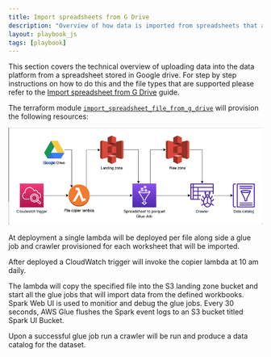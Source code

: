 ```yaml
---
title: Import spreadsheets from G Drive
description: "Overview of how data is imported from spreadsheets that are stored in G drive"
layout: playbook_js
tags: [playbook]
---
```


This section covers the technical overview of uploading data into the data
platform from a spreadsheet stored in Google drive. For step by step instructions on how to do
this and the file types that are supported please refer to the [Import spreadsheet from G Drive](../playbook/import-spreadsheet-from-g-drive)
guide.

The terraform module [`import_spreadsheet_file_from_g_drive`](https://github.com/LBHackney-IT/Data-Platform/tree/main/modules/import-spreadsheet-file-from-g-drive) will provision the following resources:

![import spreadsheet from g-drive](images/import-spreadsheet-from-g-drive.png)

At deployment a single lambda will be deployed per file along side a glue job
and crawler provisioned for each worksheet that will be imported.

After deployed a CloudWatch trigger will invoke the copier lambda at 10 am daily.

The lambda will copy the specified file into the S3 landing zone bucket and
start all the glue jobs that will import data from the defined workbooks. 
Spark Web UI is used to monitior and debug the glue jobs. Every 30 seconds, 
AWS Glue flushes the Spark event logs to an S3 bucket titled Spark UI Bucket.

Upon a successful glue job run a crawler will be run and produce a data catalog
for the dataset.
